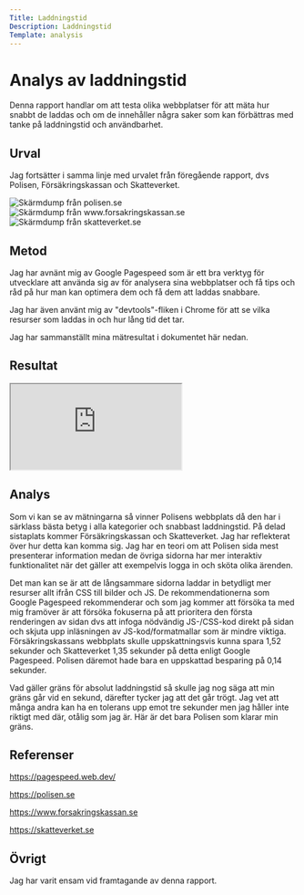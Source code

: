 ```yaml
---
Title: Laddningstid
Description: Laddningstid
Template: analysis
---
```


Analys av laddningstid
=======================

Denna rapport handlar om att testa olika webbplatser för att mäta hur snabbt de laddas och om de innehåller några saker som kan förbättras med tanke på laddningstid och användbarhet.

Urval
-----------------------

Jag fortsätter i samma linje med urvalet från föregående rapport, dvs Polisen, Försäkringskassan och Skatteverket.

<div class="screen-shots">
    <img src="../image/polisen_page.png?w=600" alt="Skärmdump från polisen.se">
    <img src="../image/forsakringskassan_page.png?w=600" alt="Skärmdump från www.forsakringskassan.se">
    <img src="../image/skatteverket_page.png?w=600" alt="Skärmdump från skatteverket.se">
</div>

Metod
-----------------------

Jag har avnänt mig av Google Pagespeed som är ett bra verktyg för utvecklare att använda sig av för analysera sina webbplatser och få tips och råd på hur man kan optimera dem och få dem att laddas snabbare.

Jag har även använt mig av "devtools"-fliken i Chrome för att se vilka resurser som laddas in och hur lång tid det tar.

Jag har sammanställt mina mätresultat i dokumentet här nedan.

Resultat
-----------------------

<div class="spread-sheet">
    <iframe title="Sammanställning av mätvärden" src="https://docs.google.com/spreadsheets/d/e/2PACX-1vQbWp_Lb4wqZUNrahzYNkmocob1tPd_TCiZxtaI2QpBnjO8tGyDPYELMwQD6tJkDuO-5BY1KGhbZFU-/pubhtml?gid=0&amp;single=true&amp;widget=true&amp;headers=false"></iframe>
</div>


Analys
-----------------------

Som vi kan se av mätningarna så vinner Polisens webbplats då den har i särklass bästa betyg i alla kategorier och snabbast laddningstid. På delad sistaplats kommer Försäkringskassan och Skatteverket. Jag har reflekterat över hur detta kan komma sig. Jag har en teori om att Polisen sida mest presenterar information medan de övriga sidorna har mer interaktiv funktionalitet när det gäller att exempelvis logga in och sköta olika ärenden.

Det man kan se är att de långsammare sidorna laddar in betydligt mer resurser allt ifrån CSS till bilder och JS. De rekommendationerna som Google Pagespeed rekommenderar och som jag kommer att försöka ta med mig framöver är att försöka fokuserna på att prioritera den första renderingen av sidan dvs att infoga nödvändig JS-/CSS-kod direkt på sidan och skjuta upp inläsningen av JS-kod/formatmallar som är mindre viktiga. Försäkringskassans webbplats skulle uppskattningsvis kunna spara 1,52 sekunder och Skatteverket 1,35 sekunder på detta enligt Google Pagespeed. Polisen däremot hade bara en uppskattad besparing på 0,14 sekunder. 

Vad gäller gräns för absolut laddningstid så skulle jag nog säga att min gräns går vid en sekund, därefter tycker jag att det går trögt. Jag vet att många andra kan ha en tolerans upp emot tre sekunder men jag håller inte riktigt med där, otålig som jag är. Här är det bara Polisen som klarar min gräns.

Referenser
-----------------------
https://pagespeed.web.dev/

https://polisen.se

https://www.forsakringskassan.se

https://skatteverket.se

Övrigt
-----------------------
Jag har varit ensam vid framtagande av denna rapport.